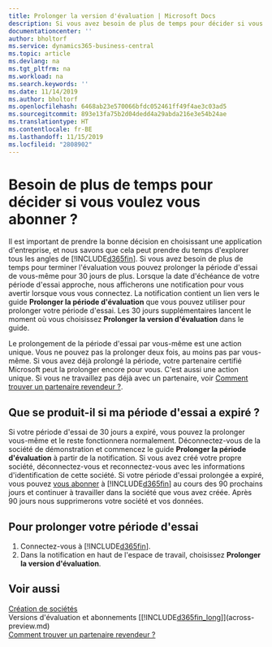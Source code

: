 ```yaml
---
title: Prolonger la version d'évaluation | Microsoft Docs
description: Si vous avez besoin de plus de temps pour décider si vous voulez vous abonner, vous pouvez prolonger votre version d'évaluation.
documentationcenter: ''
author: bholtorf
ms.service: dynamics365-business-central
ms.topic: article
ms.devlang: na
ms.tgt_pltfrm: na
ms.workload: na
ms.search.keywords: ''
ms.date: 11/14/2019
ms.author: bholtorf
ms.openlocfilehash: 6468ab23e570066bfdc052461ff49f4ae3c03ad5
ms.sourcegitcommit: 893e13fa75b2d04dedd4a29abda216e3e54b24ae
ms.translationtype: HT
ms.contentlocale: fr-BE
ms.lasthandoff: 11/15/2019
ms.locfileid: "2808902"
---
```

# <a name="need-more-time-to-decide-whether-to-subscribe"></a>Besoin de plus de temps pour décider si vous voulez vous abonner ?
Il est important de prendre la bonne décision en choisissant une application d'entreprise, et nous savons que cela peut prendre du temps d'explorer tous les angles de [!INCLUDE[d365fin](includes/d365fin_md.md)]. Si vous avez besoin de plus de temps pour terminer l'évaluation vous pouvez prolonger la période d'essai de vous-même pour 30 jours de plus. Lorsque la date d'échéance de votre période d'essai approche, nous afficherons une notification pour vous avertir lorsque vous vous connectez. La notification contient un lien vers le guide **Prolonger la période d'évaluation** que vous pouvez utiliser pour prolonger votre période d'essai. Les 30 jours supplémentaires lancent le moment où vous choisissez **Prolonger la version d'évaluation** dans le guide.

Le prolongement de la période d'essai par vous-même est une action unique. Vous ne pouvez pas la prolonger deux fois, au moins pas par vous-même. Si vous avez déjà prolongé la période, votre partenaire certifié Microsoft peut la prolonger encore pour vous. C'est aussi une action unique. Si vous ne travaillez pas déjà avec un partenaire, voir [Comment trouver un partenaire revendeur ?](across-faq.md#findpartner).

## <a name="what-happens-if-my-trial-period-is-expired"></a>Que se produit-il si ma période d'essai a expiré ?
Si votre période d'essai de 30 jours a expiré, vous pouvez la prolonger vous-même et le reste fonctionnera normalement. Déconnectez-vous de la société de démonstration et commencez le guide **Prolonger la période d'évaluation** à partir de la notification. Si vous avez créé votre propre société, déconnectez-vous et reconnectez-vous avec les informations d'identification de cette société. Si votre période d'essai prolongée a expiré, vous pouvez [vous abonner](https://go.microsoft.com/fwlink/?linkid=828659) à [!INCLUDE[d365fin](includes/d365fin_md.md)] au cours des 90 prochains jours et continuer à travailler dans la société que vous avez créée. Après 90 jours nous supprimerons votre société et vos données. 

## <a name="to-extend-your-trial-period"></a>Pour prolonger votre période d'essai
1. Connectez-vous à [!INCLUDE[d365fin](includes/d365fin_md.md)].
2. Dans la notification en haut de l'espace de travail, choisissez **Prolonger la version d'évaluation**.

## <a name="see-also"></a>Voir aussi

[Création de sociétés](about-new-company.md)  
Versions d'évaluation et abonnements [[!INCLUDE[d365fin_long](includes/d365fin_long_md.md)]](across-preview.md)  
[Comment trouver un partenaire revendeur ?](across-faq.md#findpartner)  
